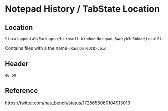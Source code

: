# Notepad History / TabState Location

## Location

```
%localappdata%\Packages\Microsoft.WindowsNotepad_8wekyb3d8bbwe\LocalState\TabState
```

Contains files with a the name `<Random-GUID>.bin`.

## Header 

```
4E 50
```

## Reference

https://twitter.com/nas_bench/status/1725658060104913019
